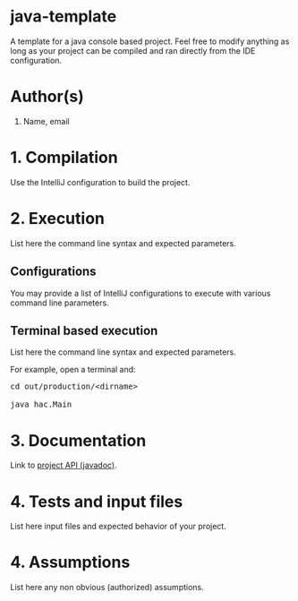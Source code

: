 # java-template 
A template for a java console based project. Feel free to modify anything as long as your project can be compiled and ran directly from the IDE configuration.
<h1>Author(s)</h1>
<ol>
<li>Name, email</li>
</ol>

<h1>1. Compilation</h1>
<p>Use the IntelliJ configuration to build the project.</p>

<h1>2. Execution</h1>
<p>List here the command line syntax and expected parameters.</p>
<h2>Configurations</h2>
<p>You may provide a list of IntelliJ configurations to execute with various command line parameters.</p>
<h2>Terminal based execution</h2>
<p>List here the command line syntax and expected parameters.</p>
<p>For example, open a terminal and:</p>
<pre>
cd out/production/&lt;dirname&gt;<br/>
java hac.Main
</pre>
<h1>3. Documentation</h1>
<p>Link to <a href="#">project API (javadoc)</a>.</p>
<h1>4. Tests and input files</h1>
<p>
List here input files and expected behavior of your project.
</p>
<h1>4. Assumptions</h1>
<p>
  List here any non obvious (authorized) assumptions.
</p>